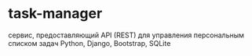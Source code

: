 # task-manager
 сервис, предоставляющий API (REST) для управления персональным списком задач
 Python, Django, Bootstrap, SQLite 
